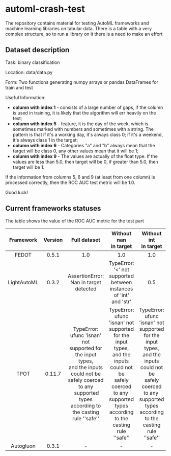 # automl-crash-test
The repository contains material for testing AutoML frameworks and machine learning libraries on tabular data. There is a table with a very complex structure, so to run a library on it there is a need to make an effort

## Dataset description
Task: binary classification

Location: data/data.py 

Form: Two functions generating numpy arrays or pandas DataFrames for train and test

Useful Information:
* **column with index 1** - consists of a large number of gaps, if the column is used in training, it is likely that the algorithm will err heavily on the test;
* **column with index 5** - feature, it is the day of the week, which is sometimes marked with numbers and sometimes with a string. The pattern is that if it's a working day, it's always class 0; if it's a weekend, it's always class 1 in the target;
* **column with index 6** - Categories "a" and "b" always mean that the target will be class 0, any other values mean that it will be 1;
* **column with index 9** - The values are actually of the float type. If the values are less than 5.0, then target will be 0, if greater than 5.0, then target will be 1.

If the information from columns 5, 6 and 9 (at least from one column) is processed correctly, then the ROC AUC test metric will be 1.0. 

Good luck!

## Current frameworks statuses

The table shows the value of the ROC AUC metric for the test part

| Framework   | Version | Full dataset                                                                                                                                                                                                  | Without nan  <br> in target                                                                                                                                                                              | Without int  <br> in target                                                                                                                                                                              |
| :---------: | :-----: | :-----------------------------------------------------------------------------------------------------------------------------------------------------------------------------------------------------------: | :------------------------------------------------------------------------------------------------------------------------------------------------------------------------------------------------------: | :------------------------------------------------------------------------------------------------------------------------------------------------------------------------------------------------------: |
| FEDOT       | 0\.5.1  | 1\.0                                                                                                                                                                                                          | 1\.0                                                                                                                                                                                                     | 1\.0                                                                                                                                                                                                     |
| LightAutoML | 0\.3.2  | AssertionError: <br> Nan in target detected                                                                                                                                                                   | TypeError: <br> '<' not supported between  <br> instances of 'int' and 'str'                                                                                                                             | 0\.5                                                                                                                                                                                                     |
| TPOT        | 0\.11.7 | TypeError: <br> ufunc 'isnan' not  <br> supported for the input types,  <br> and the inputs could not be  <br> safely coerced to any <br>  supported types  <br> according to the casting  <br> rule ''safe'' | TypeError: <br> ufunc 'isnan' not <br> supported for the input types, <br> and the inputs could not be <br> safely coerced to any  <br> supported types <br> according to the casting <br> rule ''safe'' | TypeError: <br> ufunc 'isnan' not <br> supported for the input types, <br> and the inputs could not be <br> safely coerced to any  <br> supported types <br> according to the casting <br> rule ''safe'' |
| Autogluon   | 0\.3.1  | -                                                                                                                                                                                                             | -                                                                                                                                                                                                        | -                                                                                                                                                                                                        |